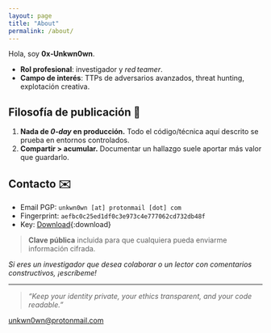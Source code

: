 ```yaml
---
layout: page
title: "About"
permalink: /about/
---
```


Hola, soy **0x‑Unkwn0wn**.

- **Rol profesional**: investigador y _red teamer_.  
- **Campo de interés**: TTPs de adversarios avanzados, threat hunting, explotación creativa.  

## Filosofía de publicación 📜
  
1. **Nada de _0‑day_ en producción.** Todo el código/técnica aquí descrito se prueba en entornos controlados.  
2. **Compartir > acumular.** Documentar un hallazgo suele aportar más valor que guardarlo.

## Contacto ✉️

- Email PGP: `unkwn0wn [at] protonmail [dot] com`
- Fingerprint: `aefbc0c25ed1df0c3e973c4e777062cd732db48f`  
- Key: [Download](/assets/pgp/publickey.unkwn0wn%40protonmail.com-aefbc0c25ed1df0c3e973c4e777062cd732db48f.asc){:download}

> **Clave pública** incluida para que cualquiera pueda enviarme información cifrada.

_Si eres un investigador que desea colaborar o un lector con comentarios constructivos, ¡escríbeme!_

---

> _“Keep your identity private, your ethics transparent, and your code readable.”_

[unkwn0wn@protonmail.com](mailto:unkwn0wn@protonmail.com)
